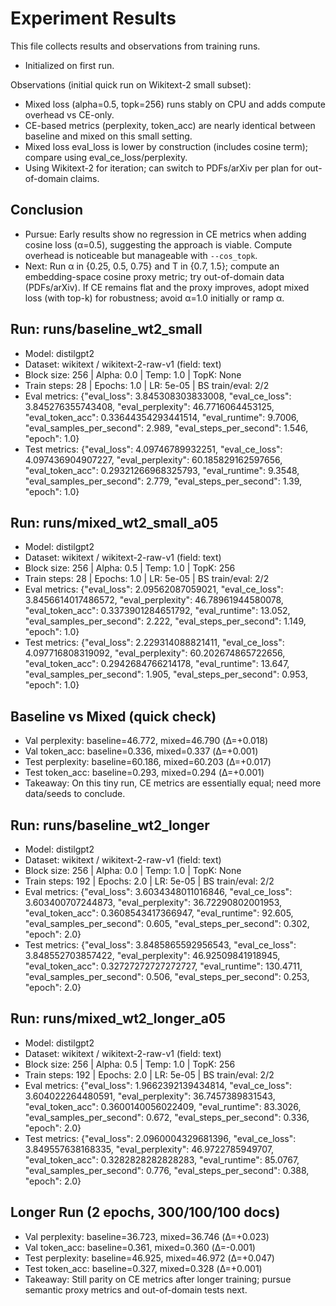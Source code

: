 # Experiment Results

This file collects results and observations from training runs.

- Initialized on first run.

Observations (initial quick run on Wikitext-2 small subset):
- Mixed loss (alpha=0.5, topk=256) runs stably on CPU and adds compute overhead vs CE-only.
- CE-based metrics (perplexity, token_acc) are nearly identical between baseline and mixed on this small setting.
- Mixed loss eval_loss is lower by construction (includes cosine term); compare using eval_ce_loss/perplexity.
- Using Wikitext-2 for iteration; can switch to PDFs/arXiv per plan for out-of-domain claims.

## Conclusion
- Pursue: Early results show no regression in CE metrics when adding cosine loss (α=0.5), suggesting the approach is viable. Compute overhead is noticeable but manageable with `--cos_topk`.
- Next: Run α in {0.25, 0.5, 0.75} and T in {0.7, 1.5}; compute an embedding-space cosine proxy metric; try out-of-domain data (PDFs/arXiv). If CE remains flat and the proxy improves, adopt mixed loss (with top-k) for robustness; avoid α=1.0 initially or ramp α.


## Run: runs/baseline_wt2_small
- Model: distilgpt2
- Dataset: wikitext / wikitext-2-raw-v1 (field: text)
- Block size: 256 | Alpha: 0.0 | Temp: 1.0 | TopK: None
- Train steps: 28 | Epochs: 1.0 | LR: 5e-05 | BS train/eval: 2/2
- Eval metrics: {"eval_loss": 3.845308303833008, "eval_ce_loss": 3.845276355743408, "eval_perplexity": 46.7716064453125, "eval_token_acc": 0.33644354293441514, "eval_runtime": 9.7006, "eval_samples_per_second": 2.989, "eval_steps_per_second": 1.546, "epoch": 1.0}
- Test metrics: {"eval_loss": 4.09746789932251, "eval_ce_loss": 4.097436904907227, "eval_perplexity": 60.185829162597656, "eval_token_acc": 0.29321266968325793, "eval_runtime": 9.3548, "eval_samples_per_second": 2.779, "eval_steps_per_second": 1.39, "epoch": 1.0}


## Run: runs/mixed_wt2_small_a05
- Model: distilgpt2
- Dataset: wikitext / wikitext-2-raw-v1 (field: text)
- Block size: 256 | Alpha: 0.5 | Temp: 1.0 | TopK: 256
- Train steps: 28 | Epochs: 1.0 | LR: 5e-05 | BS train/eval: 2/2
- Eval metrics: {"eval_loss": 2.09562087059021, "eval_ce_loss": 3.8456614017486572, "eval_perplexity": 46.78961944580078, "eval_token_acc": 0.3373901284651792, "eval_runtime": 13.052, "eval_samples_per_second": 2.222, "eval_steps_per_second": 1.149, "epoch": 1.0}
- Test metrics: {"eval_loss": 2.229314088821411, "eval_ce_loss": 4.097716808319092, "eval_perplexity": 60.202674865722656, "eval_token_acc": 0.2942684766214178, "eval_runtime": 13.647, "eval_samples_per_second": 1.905, "eval_steps_per_second": 0.953, "epoch": 1.0}

## Baseline vs Mixed (quick check)
- Val perplexity: baseline=46.772, mixed=46.790 (Δ=+0.018)
- Val token_acc: baseline=0.336, mixed=0.337 (Δ=+0.001)
- Test perplexity: baseline=60.186, mixed=60.203 (Δ=+0.017)
- Test token_acc: baseline=0.293, mixed=0.294 (Δ=+0.001)
- Takeaway: On this tiny run, CE metrics are essentially equal; need more data/seeds to conclude.


## Run: runs/baseline_wt2_longer
- Model: distilgpt2
- Dataset: wikitext / wikitext-2-raw-v1 (field: text)
- Block size: 256 | Alpha: 0.0 | Temp: 1.0 | TopK: None
- Train steps: 192 | Epochs: 2.0 | LR: 5e-05 | BS train/eval: 2/2
- Eval metrics: {"eval_loss": 3.6034348011016846, "eval_ce_loss": 3.603400707244873, "eval_perplexity": 36.72290802001953, "eval_token_acc": 0.3608543417366947, "eval_runtime": 92.605, "eval_samples_per_second": 0.605, "eval_steps_per_second": 0.302, "epoch": 2.0}
- Test metrics: {"eval_loss": 3.8485865592956543, "eval_ce_loss": 3.848552703857422, "eval_perplexity": 46.92509841918945, "eval_token_acc": 0.32727272727272727, "eval_runtime": 130.4711, "eval_samples_per_second": 0.506, "eval_steps_per_second": 0.253, "epoch": 2.0}


## Run: runs/mixed_wt2_longer_a05
- Model: distilgpt2
- Dataset: wikitext / wikitext-2-raw-v1 (field: text)
- Block size: 256 | Alpha: 0.5 | Temp: 1.0 | TopK: 256
- Train steps: 192 | Epochs: 2.0 | LR: 5e-05 | BS train/eval: 2/2
- Eval metrics: {"eval_loss": 1.9662392139434814, "eval_ce_loss": 3.604022264480591, "eval_perplexity": 36.7457389831543, "eval_token_acc": 0.3600140056022409, "eval_runtime": 83.3026, "eval_samples_per_second": 0.672, "eval_steps_per_second": 0.336, "epoch": 2.0}
- Test metrics: {"eval_loss": 2.0960004329681396, "eval_ce_loss": 3.849557638168335, "eval_perplexity": 46.9722785949707, "eval_token_acc": 0.3282828282828283, "eval_runtime": 85.0767, "eval_samples_per_second": 0.776, "eval_steps_per_second": 0.388, "epoch": 2.0}

## Longer Run (2 epochs, 300/100/100 docs)
- Val perplexity: baseline=36.723, mixed=36.746 (Δ=+0.023)
- Val token_acc: baseline=0.361, mixed=0.360 (Δ=-0.001)
- Test perplexity: baseline=46.925, mixed=46.972 (Δ=+0.047)
- Test token_acc: baseline=0.327, mixed=0.328 (Δ=+0.001)
- Takeaway: Still parity on CE metrics after longer training; pursue semantic proxy metrics and out-of-domain tests next.
